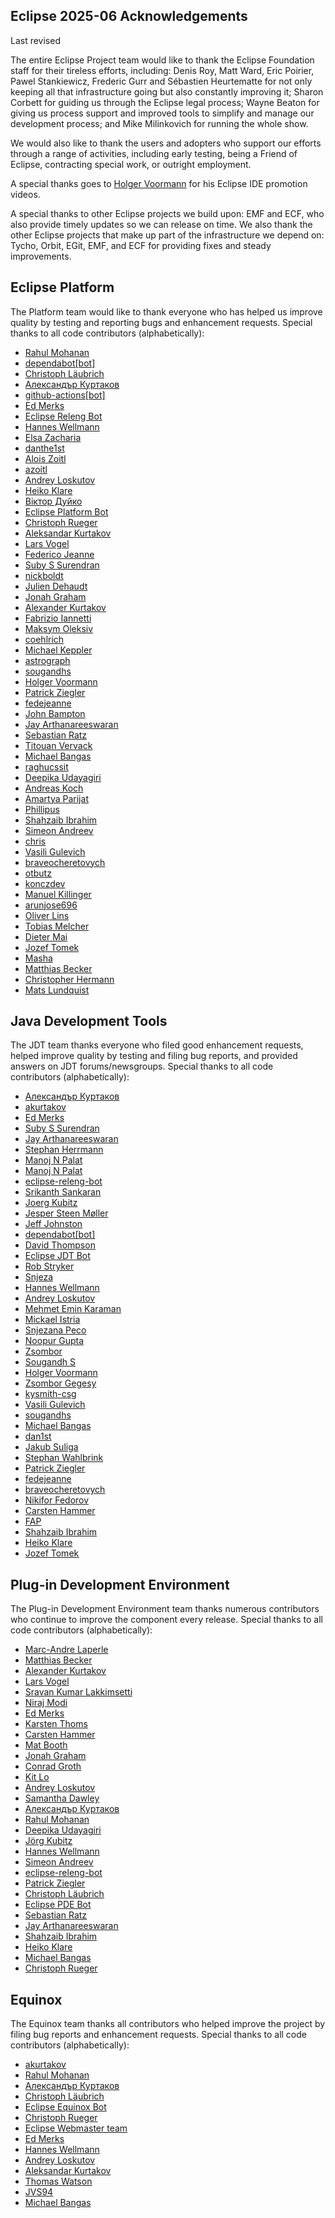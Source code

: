 ## Eclipse 2025-06 Acknowledgements

Last revised <!-- Insert date: February 25, 2025-->

The entire Eclipse Project team would like to thank the Eclipse Foundation staff for their tireless efforts, including:
Denis Roy,
Matt Ward,
Eric Poirier,
Pawel Stankiewicz,
Frederic Gurr
and Sébastien Heurtematte
for not only keeping all that infrastructure going but also constantly improving it;
Sharon Corbett for guiding us through the Eclipse legal process;
Wayne Beaton for giving us process support and improved tools to simplify and manage our development process;
and Mike Milinkovich for running the whole show.

We would also like to thank the users and adopters who support our efforts through a range of activities, including early testing, being a Friend of Eclipse, contracting special work, or outright employment.

A special thanks goes to [Holger Voormann](https://github.com/howlger/) for his Eclipse IDE promotion videos.

A special thanks to other Eclipse projects we build upon: EMF and ECF, who also provide timely updates so we can release on time.
We also thank the other Eclipse projects that make up part of the infrastructure we depend on: Tycho, Orbit, EGit, EMF, and ECF for providing fixes and steady improvements.

## Eclipse Platform

The Platform team would like to thank everyone who has helped us improve quality by testing and reporting bugs and enhancement requests.
Special thanks to all code contributors (alphabetically):
<!-- START: eclipse-platform contributors -->
- [Rahul Mohanan](https://github.com/MohananRahul)
- [dependabot[bot]](https://github.com/apps/dependabot)
- [Christoph Läubrich](https://github.com/laeubi)
- [Александър Куртаков](https://github.com/akurtakov)
- [github-actions[bot]](https://github.com/apps/github-actions)
- [Ed Merks](https://github.com/merks)
- [Eclipse Releng Bot](https://github.com/eclipse-releng-bot)
- [Hannes Wellmann](https://github.com/HannesWell)
- [Elsa Zacharia](https://github.com/elsazac)
- [danthe1st](https://github.com/danthe1st)
- [Alois Zoitl](https://github.com/azoitl)
- [azoitl](https://github.com/azoitl)
- [Andrey Loskutov](https://github.com/iloveeclipse)
- [Heiko Klare](https://github.com/HeikoKlare)
- [Віктор Дуйко](https://github.com/bravesasha)
- [Eclipse Platform Bot](https://github.com/eclipse-platform-bot)
- [Christoph Rueger](https://github.com/chrisrueger)
- [Aleksandar Kurtakov](https://github.com/akurtakov)
- [Lars Vogel](https://github.com/vogella)
- [Federico Jeanne](https://github.com/fedejeanne)
- [Suby S Surendran](https://github.com/subyssurendran666)
- [nickboldt](https://github.com/nickboldt)
- [Julien Dehaudt](https://github.com/JDESTM)
- [Jonah Graham](https://github.com/jonahgraham)
- [Alexander Kurtakov](https://github.com/akurtakov)
- [Fabrizio Iannetti](https://github.com/fabrizioiannetti)
- [Maksym Oleksiv](https://github.com/mmx85)
- [coehlrich](https://github.com/coehlrich)
- [Michael Keppler](https://github.com/Bananeweizen)
- [astrograph](https://github.com/astrograph)
- [sougandhs](https://github.com/SougandhS)
- [Holger Voormann](https://github.com/howlger)
- [Patrick Ziegler](https://github.com/ptziegler)
- [fedejeanne](https://github.com/fedejeanne)
- [John Bampton](https://github.com/jbampton)
- [Jay Arthanareeswaran](https://github.com/jarthana)
- [Sebastian Ratz](https://github.com/sratz)
- [Titouan Vervack](https://github.com/tivervac)
- [Michael Bangas](https://github.com/Michael5601)
- [raghucssit](https://github.com/raghucssit)
- [Deepika Udayagiri](https://github.com/deepika-u)
- [Andreas Koch](https://github.com/akoch-yatta)
- [Amartya Parijat](https://github.com/amartya4256)
- [Phillipus](https://github.com/Phillipus)
- [Shahzaib Ibrahim](https://github.com/ShahzaibIbrahim)
- [Simeon Andreev](https://github.com/trancexpress)
- [chris](https://github.com/chrst4)
- [Vasili Gulevich](https://github.com/basilevs)
- [braveocheretovych](https://github.com/braveocheretovych)
- [otbutz](https://github.com/otbutz)
- [konczdev](https://github.com/konczdev)
- [Manuel Killinger](https://github.com/killingerm)
- [arunjose696](https://github.com/arunjose696)
- [Oliver Lins](https://github.com/p-O-q)
- [Tobias Melcher](https://github.com/tobias-melcher)
- [Dieter Mai](https://github.com/DieterMai)
- [Jozef Tomek](https://github.com/RedeemerSK)
- [Masha](https://github.com/Marechka)
- [Matthias Becker](https://github.com/BeckerWdf)
- [Christopher Hermann](https://github.com/Christopher-Hermann)
- [Mats Lundquist](https://github.com/selundqma)
<!-- END:   eclipse-platform contributors -->

## Java Development Tools

The JDT team thanks everyone who filed good enhancement requests, helped improve quality by testing and filing bug reports, and provided answers on JDT forums/newsgroups.
Special thanks to all code contributors (alphabetically):
<!-- START: eclipse-jdt contributors -->
- [Александър Куртаков](https://github.com/akurtakov)
- [akurtakov](https://github.com/akurtakov)
- [Ed Merks](https://github.com/merks)
- [Suby S Surendran](https://github.com/subyssurendran666)
- [Jay Arthanareeswaran](https://github.com/jarthana)
- [Stephan Herrmann](https://github.com/stephan-herrmann)
- [Manoj N Palat](https://github.com/mpalat)
- [Manoj  N Palat](https://github.com/mpalat)
- [eclipse-releng-bot](https://github.com/eclipse-releng-bot)
- [Srikanth Sankaran](https://github.com/srikanth-sankaran)
- [Joerg Kubitz](https://github.com/EcljpseB0T)
- [Jesper Steen Møller](https://github.com/jespersm)
- [Jeff Johnston](https://github.com/jjohnstn)
- [dependabot[bot]](https://github.com/apps/dependabot)
- [David Thompson](https://github.com/datho7561)
- [Eclipse JDT Bot](https://github.com/eclipse-jdt-bot)
- [Rob Stryker](https://github.com/robstryker)
- [Snjeza](https://github.com/snjeza)
- [Hannes Wellmann](https://github.com/HannesWell)
- [Andrey Loskutov](https://github.com/iloveeclipse)
- [Mehmet Emin Karaman](https://github.com/mehmet-karaman)
- [Mickael Istria](https://github.com/mickaelistria)
- [Snjezana Peco](https://github.com/snjeza)
- [Noopur Gupta](https://github.com/noopur2507)
- [Zsombor](https://github.com/gzsombor)
- [Sougandh S](https://github.com/SougandhS)
- [Holger Voormann](https://github.com/howlger)
- [Zsombor Gegesy](https://github.com/gzsombor)
- [kysmith-csg](https://github.com/kysmith-csg)
- [Vasili Gulevich](https://github.com/basilevs)
- [sougandhs](https://github.com/SougandhS)
- [Michael Bangas](https://github.com/Michael5601)
- [dan1st](https://github.com/danthe1st)
- [Jakub Suliga](https://github.com/jakub-suliga)
- [Stephan Wahlbrink](https://github.com/wahlbrink)
- [Patrick Ziegler](https://github.com/ptziegler)
- [fedejeanne](https://github.com/fedejeanne)
- [braveocheretovych](https://github.com/braveocheretovych)
- [Nikifor Fedorov](https://github.com/zelenyhleb)
- [Carsten Hammer](https://github.com/carstenartur)
- [FAP](https://github.com/fapdash)
- [Shahzaib Ibrahim](https://github.com/ShahzaibIbrahim)
- [Heiko Klare](https://github.com/HeikoKlare)
- [Jozef Tomek](https://github.com/RedeemerSK)
<!-- END:   eclipse-jdt contributors -->

## Plug-in Development Environment

The Plug-in Development Environment team thanks numerous contributors who continue to improve the component every release.
Special thanks to all code contributors (alphabetically):
<!-- START: eclipse-pde contributors -->
- [Marc-Andre Laperle](https://github.com/MarkZ3)
- [Matthias Becker](https://github.com/BeckerWdf)
- [Alexander Kurtakov](https://github.com/akurtakov)
- [Lars Vogel](https://github.com/vogella)
- [Sravan Kumar Lakkimsetti](https://github.com/sravanlakkimsetti)
- [Niraj Modi](https://github.com/niraj-modi)
- [Ed Merks](https://github.com/merks)
- [Karsten Thoms](https://github.com/eCemetery)
- [Carsten Hammer](https://github.com/carstenartur)
- [Mat Booth](https://github.com/mbooth101)
- [Jonah Graham](https://github.com/jonahgraham)
- [Conrad Groth](https://github.com/ConradGroth)
- [Kit Lo](https://github.com/kitlo)
- [Andrey Loskutov](https://github.com/iloveeclipse)
- [Samantha Dawley](https://github.com/SDawley)
- [Александър Куртаков](https://github.com/akurtakov)
- [Rahul Mohanan](https://github.com/MohananRahul)
- [Deepika Udayagiri](https://github.com/deepika-u)
- [Jörg Kubitz](https://github.com/EcljpseB0T)
- [Hannes Wellmann](https://github.com/HannesWell)
- [Simeon Andreev](https://github.com/trancexpress)
- [eclipse-releng-bot](https://github.com/eclipse-releng-bot)
- [Patrick Ziegler](https://github.com/ptziegler)
- [Christoph Läubrich](https://github.com/laeubi)
- [Eclipse PDE Bot](https://github.com/eclipse-pde-bot)
- [Sebastian Ratz](https://github.com/sratz)
- [Jay Arthanareeswaran](https://github.com/jarthana)
- [Shahzaib Ibrahim](https://github.com/ShahzaibIbrahim)
- [Heiko Klare](https://github.com/HeikoKlare)
- [Michael Bangas](https://github.com/Michael5601)
- [Christoph Rueger](https://github.com/chrisrueger)
<!-- END:   eclipse-pde contributors -->

## Equinox

The Equinox team thanks all contributors who helped improve the project by filing bug reports and enhancement requests.
Special thanks to all code contributors (alphabetically): 
<!-- START: eclipse-equinox contributors -->
- [akurtakov](https://github.com/akurtakov)
- [Rahul Mohanan](https://github.com/MohananRahul)
- [Александър Куртаков](https://github.com/akurtakov)
- [Christoph Läubrich](https://github.com/laeubi)
- [Eclipse Equinox Bot](https://github.com/eclipse-equinox-bot)
- [Christoph Rueger](https://github.com/chrisrueger)
- [Eclipse Webmaster team](https://github.com/eclipsewebmaster)
- [Ed Merks](https://github.com/merks)
- [Hannes Wellmann](https://github.com/HannesWell)
- [Andrey Loskutov](https://github.com/iloveeclipse)
- [Aleksandar Kurtakov](https://github.com/akurtakov)
- [Thomas Watson](https://github.com/tjwatson)
- [JVS94](https://github.com/JVS94)
- [Michael Bangas](https://github.com/Michael5601)
<!-- END:   eclipse-equinox contributors -->
